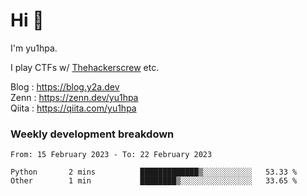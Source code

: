 # Hi 👋

I'm yu1hpa.

I play CTFs w/ [Thehackerscrew](https://www.thehackerscrew.team/) etc.

Blog : https://blog.y2a.dev  
Zenn : https://zenn.dev/yu1hpa  
Qiita : https://qiita.com/yu1hpa  

### Weekly development breakdown

<!--START_SECTION:waka-->

```text
From: 15 February 2023 - To: 22 February 2023

Python       2 mins          █████████████▒░░░░░░░░░░░   53.33 %
Other        1 min           ████████▒░░░░░░░░░░░░░░░░   33.65 %
```

<!--END_SECTION:waka-->

